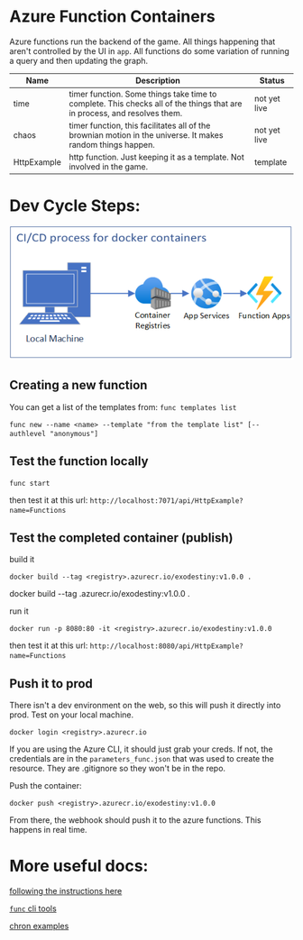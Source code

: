 # Azure Function Containers

Azure functions run the backend of the game. All things happening that aren't controlled by the UI in `app`. All functions do some variation of running a query and then updating the graph. 

| Name | Description | Status |
|---|---|---|
| time | timer function. Some things take time to complete. This checks all of the things that are in process, and resolves them. | not yet live |
| chaos | timer function, this facilitates all of the brownian motion in the universe. It makes random things happen. | not yet live |
| HttpExample | http function. Just keeping it as a template. Not involved in the game. | template |

# Dev Cycle Steps:

![Alt text](/docs/img/container_cicd.png?raw=true "docker cicd")

## Creating a new function
You can get a list of the templates from: `func templates list`
```
func new --name <name> --template "from the template list" [--authlevel "anonymous"]
```

## Test the function locally
```
func start
```
then test it at this url: `http://localhost:7071/api/HttpExample?name=Functions`

## Test the completed container (publish)

build it
```
docker build --tag <registry>.azurecr.io/exodestiny:v1.0.0 .
```
docker build --tag <registry>.azurecr.io/exodestiny:v1.0.0 .

run it
```
docker run -p 8080:80 -it <registry>.azurecr.io/exodestiny:v1.0.0
```
then test it at this url: `http://localhost:8080/api/HttpExample?name=Functions`

## Push it to prod
There isn't a dev environment on the web, so this will push it directly into prod. Test on your local machine. 

```
docker login <registry>.azurecr.io
```
If you are using the Azure CLI, it should just grab your creds. If not, the credentials are in the `parameters_func.json` that was used to create the resource. They are .gitignore so they won't be in the repo.

Push the container:
```
docker push <registry>.azurecr.io/exodestiny:v1.0.0
```
From there, the webhook should push it to the azure functions. This happens in real time. 

# More useful docs:

[following the instructions here](https://docs.microsoft.com/en-us/azure/azure-functions/functions-create-function-linux-custom-image?msclkid=c1eb6712ce8311ecbf167992dfbfb6bc&tabs=in-process%2Cbash%2Cazure-cli&pivots=programming-language-python#create-and-test-the-local-functions-project)

[`func` cli tools](https://docs.microsoft.com/en-us/azure/azure-functions/functions-core-tools-reference?msclkid=3b9f5557cf4211eca6b47532b3132c61&tabs=v2#func-templates-list)

[chron examples](https://docs.microsoft.com/en-us/azure/azure-functions/functions-bindings-timer?tabs=in-process&pivots=programming-language-python#ncrontab-expressions)